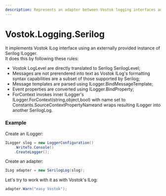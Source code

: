 ```yaml
---
description: Represents an adapter between Vostok logging interfaces and Serilog.
---
```


# Vostok.Logging.Serilog

It implements Vostok ILog interface using an externally provided instance of Serilog ILogger.   
It does this by following these rules:

* Vostok LogLevel are directly translated to Serilog SerilogLevel;
* Messages are not prerendered into text as Vostok ILog's formatting syntax capabilities are a subset of those supported by Serilog;
* Message templates are parsed using ILogger.BindMessageTemplate;
* Event properties are converted using ILogger.BindProperty;
* ForContext invokes inner ILogger's ILogger.ForContext\(string,object,bool\) with name set to Constants.SourceContextPropertyNameand wraps resulting ILogger into another SerilogLog.

### Example

Create an ILogger:

```csharp
ILogger slog = new LoggerConfiguration()
    .WriteTo.Console()
    .CreateLogger();
```

Create an adapter:

```csharp
ILog adapter = new SerilogLog(slog);
```

Let's try to work with it as with Vostok's ILog:

```csharp
adapter.Warn("easy Vostok");
```



